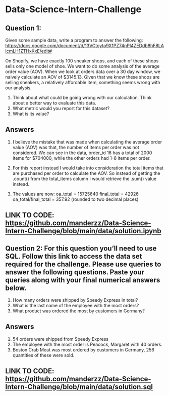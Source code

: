 # Data-Science-Intern-Challenge

## Question 1:
Given some sample data, write a program to answer the following: https://docs.google.com/document/d/13VCtoyto9X1PZ74nPI4ZEDdb8hF8LAlcmLH1ZTHxKxE/edit#

On Shopify, we have exactly 100 sneaker shops, and each of these shops sells only one model of shoe. We want to do some analysis of the average order value (AOV). When we look at orders data over a 30 day window, we naively calculate an AOV of $3145.13. Given that we know these shops are selling sneakers, a relatively affordable item, something seems wrong with our analysis. 

1. Think about what could be going wrong with our calculation. Think about a better way to evaluate this data. 
2. What metric would you report for this dataset?
3. What is its value?

## Answers
1. I believe the mistake that was made when calculating the average order value (AOV) was that, the number of items per order was not considered. We can see in the data, order_id 16 has a total of 2000 items for $704000, while the other orders had 1-8 items per order.

2. For this report instead I would take into consideration the total items that are purchased per order to calculate the AOV. So instead of getting the .count() from the total_items column I would retrieve the .sum() value instead.

3. The values are now:
oa_total = 15725640
final_total = 42926
oa_total/final_total = 357.92 (rounded to two decimal places)

## LINK TO CODE: https://github.com/manderzz/Data-Science-Intern-Challenge/blob/main/data/solution.ipynb


## Question 2: For this question you’ll need to use SQL. Follow this link to access the data set required for the challenge. Please use queries to answer the following questions. Paste your queries along with your final numerical answers below.

1. How many orders were shipped by Speedy Express in total?
2. What is the last name of the employee with the most orders?
3. What product was ordered the most by customers in Germany?

## Answers
1. 54 orders were shipped from Speedy Express
2. The employee with the most order is Peacock, Margaret with 40 orders.
3. Boston Crab Meat was most ordered by customers in Germany, 256 quantities of these were sold. 

## LINK TO CODE: https://github.com/manderzz/Data-Science-Intern-Challenge/blob/main/data/solution.sql

